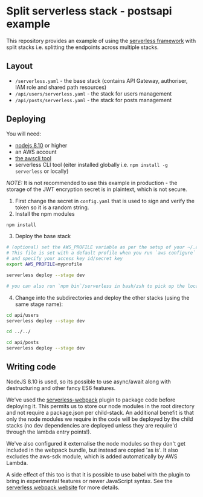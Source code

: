 # Split serverless stack - postsapi example

This repository provides an example of using the [serverless framework](https://serverless.com) with split stacks
i.e. splitting the endpoints across multiple stacks.

## Layout

 - `/serverless.yaml` - the base stack (contains API Gateway, authoriser, IAM role and shared path resources)
 - `/api/users/serverless.yaml` - the stack for users management
 - `/api/posts/serverless.yaml` - the stack for posts management

## Deploying

You will need:
 - [nodejs 8.10](https://nodejs.org) or higher
 - an AWS account
 - [the awscli tool](https://aws.amazon.com/cli/)
 - serverless CLI tool (eiter installed globally i.e. `npm install -g serverless` or locally)

_NOTE:_ It is not recommended to use this example in production - the storage of the JWT encryption secret is
in plaintext, which is not secure.

1. First change the secret in `config.yaml` that is used to sign and verify the token so it is a random string.
2. Install the npm modules

```bash
npm install
```

3. Deploy the base stack

```bash
# (optional) set the AWS_PROFILE variable as per the setup of your ~/.aws/credentials file. 
# This file is set with a default profile when you run `aws configure` 
# and specify your access key id/secret key
export AWS_PROFILE=myprofile

serverless deploy --stage dev

# you can also run `npm bin`/serverless in bash/zsh to pick up the locally installed copy
```

4. Change into the subdirectories and deploy the other stacks (using the same
   stage name):

```bash
cd api/users
serverless deploy --stage dev

cd ../../

cd api/posts
serverless deploy --stage dev
```

## Writing code

NodeJS 8.10 is used, so its possible to use async/await along with destructuring and other fancy ES6 features. 

We've used the [serverless-webpack](https://github.com/serverless-heaven/serverless-webpack) plugin to package code 
before deploying it. This permits us to store our node modules in the root directory and not require a package.json
per child-stack. An additional benefit is that only the node modules we require in the code will 
be deployed by the child stacks (no dev dependencies are deployed unless they are require'd through the lambda
entry points!).

We've also configured it externalise the node modules so they don't get
included in the webpack bundle, but instead are copied 'as is'. It also
excludes the aws-sdk module, which is added automatically by AWS Lambda.

A side effect of this too is that it is possible to use babel with the plugin to bring in experimental features
or newer JavaScript syntax. See the [serverless webpack website](https://github.com/serverless-heaven/serverless-webpack)
for more details.

